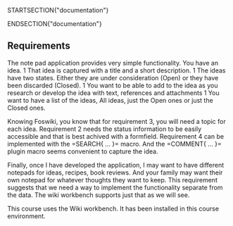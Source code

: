 
STARTSECTION{"documentation"}
<!-- documentation written in here will be included by CompleteDocumentation -->
ENDSECTION{"documentation"}

<!-- documentation written in here will NOT be included by CompleteDocumentation -->
## Requirements
The note pad application provides very simple functionality. You have an idea. 
1   That idea is captured with a title and a short description. 
1   The ideas have two states. Either they are under consideration (Open) or they have been discarded (Closed). 
1   You want to be able to add to the idea as you research or develop the idea with text, references and attachments
1   You want to have a list of the ideas, All ideas, just the Open ones or just the Closed ones.

Knowing Foswiki, you know that for requirement 3, you will need a topic for each idea.
Requirement 2 needs the status information to be easily accessible and that is best achived with a formfield.
Requirement 4 can be implemented with the =SEARCH{ ... }= macro. And the =COMMENT{ ... }= plugin macro seems convenient
to capture the idea.

Finally, once I have developed the application, I may want to have different notepads for ideas, recipes, book reviews.
And your family may want their own notepad for whatever thoughts they want to keep.
This requirement suggests that we need a way to implement the functionality separate from the data.
The wiki workbench supports just that as we will see.

This course uses the Wiki workbench. It has been installed in this course environment.



